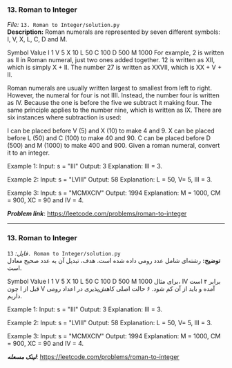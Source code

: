 ### 13. Roman to Integer
*File:* `13. Roman to Integer/solution.py`  
**Description:** Roman numerals are represented by seven different symbols: I, V, X, L, C, D and M.

Symbol       Value
I             1
V             5
X             10
L             50
C             100
D             500
M             1000
For example, 2 is written as II in Roman numeral, just two ones added together. 12 is written as XII, which is simply X + II. The number 27 is written as XXVII, which is XX + V + II.

Roman numerals are usually written largest to smallest from left to right. However, the numeral for four is not IIII. Instead, the number four is written as IV. Because the one is before the five we subtract it making four. The same principle applies to the number nine, which is written as IX. There are six instances where subtraction is used:

I can be placed before V (5) and X (10) to make 4 and 9. 
X can be placed before L (50) and C (100) to make 40 and 90. 
C can be placed before D (500) and M (1000) to make 400 and 900.
Given a roman numeral, convert it to an integer.

Example 1:
Input: s = "III"
Output: 3
Explanation: III = 3.

Example 2:
Input: s = "LVIII"
Output: 58
Explanation: L = 50, V= 5, III = 3.

Example 3:
Input: s = "MCMXCIV"
Output: 1994
Explanation: M = 1000, CM = 900, XC = 90 and IV = 4.

***Problem link***: https://leetcode.com/problems/roman-to-integer

---

### 13. Roman to Integer
*فایل:* `13. Roman to Integer/solution.py`  
**توضیح:** رشته‌ای شامل عدد رومی داده شده است. هدف، تبدیل آن به عدد صحیح معادل است.

Symbol       Value
I             1
V             5
X             10
L             50
C             100
D             500
M             1000
برای مثال، IV برابر ۴ است چون I قبل از V آمده و باید از آن کم شود. ۶ حالت اصلی کاهش‌پذیری در اعداد رومی داریم.

Example 1:
Input: s = "III"
Output: 3
Explanation: III = 3.

Example 2:
Input: s = "LVIII"
Output: 58
Explanation: L = 50, V= 5, III = 3.

Example 3:
Input: s = "MCMXCIV"
Output: 1994
Explanation: M = 1000, CM = 900, XC = 90 and IV = 4.

***لینک مسعله***: https://leetcode.com/problems/roman-to-integer